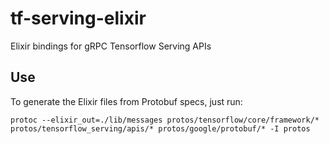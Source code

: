 # tf-serving-elixir

Elixir bindings for gRPC Tensorflow Serving APIs

## Use

To generate the Elixir files from Protobuf specs, just run:

```
protoc --elixir_out=./lib/messages protos/tensorflow/core/framework/* protos/tensorflow_serving/apis/* protos/google/protobuf/* -I protos
```
